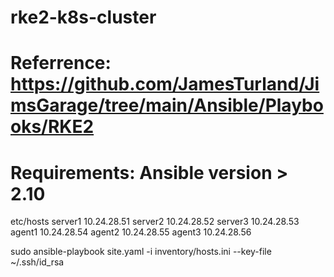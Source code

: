 # rke2-k8s-cluster
# Referrence: https://github.com/JamesTurland/JimsGarage/tree/main/Ansible/Playbooks/RKE2
# Requirements: Ansible version > 2.10

etc/hosts
server1 10.24.28.51
server2 10.24.28.52
server3 10.24.28.53
agent1 10.24.28.54
agent2 10.24.28.55 
agent3 10.24.28.56

sudo ansible-playbook site.yaml -i inventory/hosts.ini --key-file ~/.ssh/id_rsa
